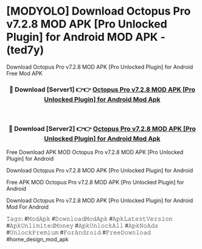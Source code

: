 # [MODYOLO] Download Octopus Pro v7.2.8 MOD APK [Pro Unlocked Plugin] for Android MOD APK - (ted7y)
Download Octopus Pro v7.2.8 MOD APK [Pro Unlocked Plugin] for Android Free Mod APK

<div align="center">
<h3>🔴 Download [Server1] 👉👉 <a href="https://apk-comot.site?title=Octopus_Pro_v7.2.8_MOD_APK_[Pro_Unlocked_Plugin]_for_Android">Octopus Pro v7.2.8 MOD APK [Pro Unlocked Plugin] for Android Mod Apk</a></h3><br>

<h3>🔴 Download [Server2] 👉👉 <a href="https://apk-comot.site?title=Octopus_Pro_v7.2.8_MOD_APK_[Pro_Unlocked_Plugin]_for_Android">Octopus Pro v7.2.8 MOD APK [Pro Unlocked Plugin] for Android Mod Apk</a></h3>
</div>


Free Download APK MOD Octopus Pro v7.2.8 MOD APK [Pro Unlocked Plugin] for Android

Download Octopus Pro v7.2.8 MOD APK [Pro Unlocked Plugin] for Android 

Free APK MOD Octopus Pro v7.2.8 MOD APK [Pro Unlocked Plugin] for Android 

Download Octopus Pro v7.2.8 MOD APK [Pro Unlocked Plugin] for Android Mod For Android

𝚃𝚊𝚐𝚜: #𝙼𝚘𝚍𝙰𝚙𝚔 #𝙳𝚘𝚠𝚗𝚕𝚘𝚊𝚍𝙼𝚘𝚍𝙰𝚙𝚔 #𝙰𝚙𝚔𝙻𝚊𝚝𝚎𝚜𝚝𝚅𝚎𝚛𝚜𝚒𝚘𝚗 #𝙰𝚙𝚔𝚄𝚗𝚕𝚒𝚖𝚒𝚝𝚎𝚍𝙼𝚘𝚗𝚎𝚢 #𝙰𝚙𝚔𝚄𝚗𝚕𝚘𝚌𝚔𝙰𝚕𝚕 #𝙰𝚙𝚔𝙽𝚘𝙰𝚍𝚜 #𝚄𝚗𝚕𝚘𝚌𝚔𝙿𝚛𝚎𝚖𝚒𝚞𝚖 #𝙵𝚘𝚛𝙰𝚗𝚍𝚛𝚘𝚒𝚍 #𝙵𝚛𝚎𝚎𝙳𝚘𝚠𝚗𝚕𝚘𝚊𝚍 #home_design_mod_apk